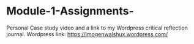 # Module-1-Assignments-
Personal Case study video and a link to my Wordpress critical reflection journal. 
Wordpress link: https://imogenwalshux.wordpress.com/
